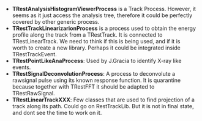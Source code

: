 - **TRestAnalysisHistogramViewerProcess** is a Track Process. However, it seems as it just access the analysis tree, therefore it could be perfectly covered by other generic process.
- **TRestTrackLinearizarionProcess** is a process used to obtain the energy profile along the track from a TRestTrack. It is connected to TRestLinearTrack. We need to think if this is being used, and if it is worth to create a new library. Perhaps it could be integrated inside TRestTrackEvent.
- **TRestPointLikeAnaProcess**: Used by J.Gracia to identify X-ray like events.
- **TRestSignalDeconvolutionProcess**: A process to deconvolute a rawsignal pulse using its known response function. It is quarantine because together with TRestFFT it should be adapted to TRestRawSignal.
- **TRestLinearTrackXXX**: Few classes that are used to find projection of a track along its path. Could go on RestTrackLib. But it is not in final state, and dont see the time to work on it.

